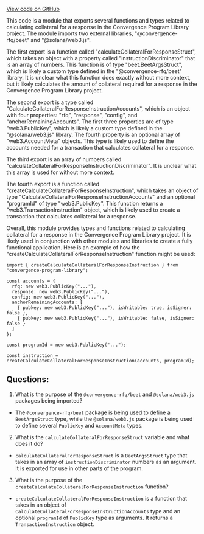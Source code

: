 [View code on GitHub](https://github.com/convergence-rfq/convergence-program-library/risk-engine/js/generated/instructions/calculateCollateralForResponse.d.ts)

This code is a module that exports several functions and types related to calculating collateral for a response in the Convergence Program Library project. The module imports two external libraries, "@convergence-rfq/beet" and "@solana/web3.js".

The first export is a function called "calculateCollateralForResponseStruct", which takes an object with a property called "instructionDiscriminator" that is an array of numbers. This function is of type "beet.BeetArgsStruct", which is likely a custom type defined in the "@convergence-rfq/beet" library. It is unclear what this function does exactly without more context, but it likely calculates the amount of collateral required for a response in the Convergence Program Library project.

The second export is a type called "CalculateCollateralForResponseInstructionAccounts", which is an object with four properties: "rfq", "response", "config", and "anchorRemainingAccounts". The first three properties are of type "web3.PublicKey", which is likely a custom type defined in the "@solana/web3.js" library. The fourth property is an optional array of "web3.AccountMeta" objects. This type is likely used to define the accounts needed for a transaction that calculates collateral for a response.

The third export is an array of numbers called "calculateCollateralForResponseInstructionDiscriminator". It is unclear what this array is used for without more context.

The fourth export is a function called "createCalculateCollateralForResponseInstruction", which takes an object of type "CalculateCollateralForResponseInstructionAccounts" and an optional "programId" of type "web3.PublicKey". This function returns a "web3.TransactionInstruction" object, which is likely used to create a transaction that calculates collateral for a response.

Overall, this module provides types and functions related to calculating collateral for a response in the Convergence Program Library project. It is likely used in conjunction with other modules and libraries to create a fully functional application. Here is an example of how the "createCalculateCollateralForResponseInstruction" function might be used:

```
import { createCalculateCollateralForResponseInstruction } from "convergence-program-library";

const accounts = {
  rfq: new web3.PublicKey("..."),
  response: new web3.PublicKey("..."),
  config: new web3.PublicKey("..."),
  anchorRemainingAccounts: [
    { pubkey: new web3.PublicKey("..."), isWritable: true, isSigner: false },
    { pubkey: new web3.PublicKey("..."), isWritable: false, isSigner: false }
  ]
};

const programId = new web3.PublicKey("...");

const instruction = createCalculateCollateralForResponseInstruction(accounts, programId);
```
## Questions: 
 1. What is the purpose of the `@convergence-rfq/beet` and `@solana/web3.js` packages being imported?
- The `@convergence-rfq/beet` package is being used to define a `BeetArgsStruct` type, while the `@solana/web3.js` package is being used to define several `PublicKey` and `AccountMeta` types.

2. What is the `calculateCollateralForResponseStruct` variable and what does it do?
- `calculateCollateralForResponseStruct` is a `BeetArgsStruct` type that takes in an array of `instructionDiscriminator` numbers as an argument. It is exported for use in other parts of the program.

3. What is the purpose of the `createCalculateCollateralForResponseInstruction` function?
- `createCalculateCollateralForResponseInstruction` is a function that takes in an object of `CalculateCollateralForResponseInstructionAccounts` type and an optional `programId` of `PublicKey` type as arguments. It returns a `TransactionInstruction` object.
